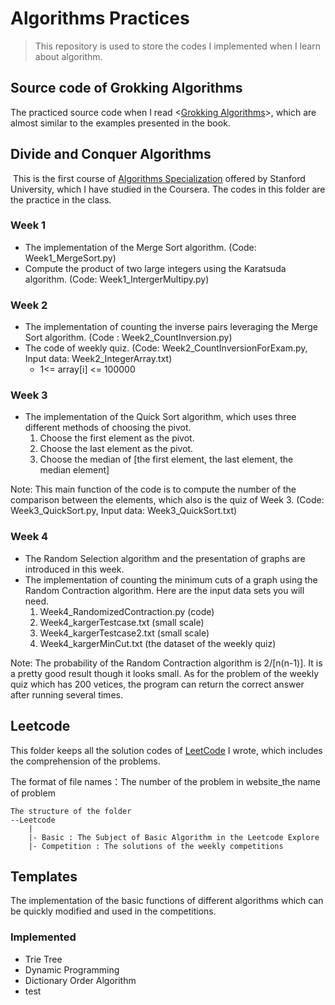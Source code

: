 # Algorithms Practices

> This repository is used to store the codes I implemented when I learn about algorithm. 

## Source code of Grokking Algorithms

The practiced source code when I read <[Grokking Algorithms](https://book.douban.com/subject/26979890/)>, which are almost similar to the examples presented in the book.



## Divide and Conquer Algorithms

​	This is the first course of [Algorithms Specialization](https://www.coursera.org/specializations/algorithms) offered by Stanford University, which I have studied in the Coursera. The codes in this folder are the practice in the class.

### Week 1
- The implementation of the Merge Sort algorithm. (Code: Week1_MergeSort.py)
- Compute the product of two large integers using the Karatsuda algorithm. (Code: Week1_IntergerMultipy.py)

### Week 2
- The implementation of counting the inverse pairs leveraging the Merge Sort algorithm. (Code : Week2_CountInversion.py)
- The code of weekly quiz. (Code: Week2_CountInversionForExam.py, Input data: Week2_IntegerArray.txt)
    - 1<= array[i] <= 100000

### Week 3
- The implementation of the Quick Sort algorithm, which uses three different methods of choosing the pivot.
    1. Choose the first element as the pivot.
    2. Choose the last element as the pivot.
    3. Choose the median of [the first element, the last element, the median element]

Note: This main function of the code is to compute the number of the comparison between the elements, which also is the quiz of Week 3. (Code: Week3_QuickSort.py, Input data: Week3_QuickSort.txt)

### Week 4

- The Random Selection algorithm and the presentation of graphs are introduced in this week.
- The implementation of counting the minimum cuts of a graph using the Random Contraction algorithm. Here are the input data sets you will need.
    1. Week4_RandomizedContraction.py (code)
    2. Week4_kargerTestcase.txt (small scale)
    3. Week4_kargerTestcase2.txt (small scale)
    4. Week4_kargerMinCut.txt (the dataset of the weekly quiz)

Note: The probability of the Random Contraction algorithm is 2/[n(n-1)]. It is a pretty good result though it looks small. As for the problem of the weekly quiz which has 200 vetices, the program can return the correct answer after running several times.


## Leetcode

This folder keeps all the solution codes of [LeetCode](https://leetcode.com/) I wrote, which includes the comprehension of the problems.

The format of file names：The number of the problem in website_the name of problem
```
The structure of the folder
--Leetcode
    |
    |- Basic : The Subject of Basic Algorithm in the Leetcode Explore
    |- Competition : The solutions of the weekly competitions
```

## Templates

The implementation of the basic functions of different algorithms which can be quickly modified and used in the competitions.

### Implemented
- Trie Tree
- Dynamic Programming
- Dictionary Order Algorithm
- test
